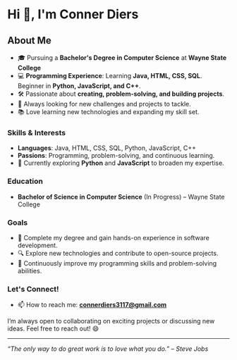 # Hi 👋, I'm Conner Diers  
## About Me  

- 🎓 Pursuing a **Bachelor's Degree in Computer Science** at **Wayne State College**  
- 💻 **Programming Experience**: Learning **Java, HTML, CSS, SQL**. Beginner in **Python, JavaScript, and C++**.  
- 🛠️ Passionate about **creating, problem-solving, and building projects**.  
- 🚀 Always looking for new challenges and projects to tackle.  
- 📚 Love learning new technologies and expanding my skill set.  

### Skills & Interests  
- **Languages**: Java, HTML, CSS, SQL, Python, JavaScript, C++  
- **Passions**: Programming, problem-solving, and continuous learning.  
- 🌱 Currently exploring **Python** and **JavaScript** to broaden my expertise.  

### Education  
- **Bachelor of Science in Computer Science** (In Progress) – Wayne State College  

### Goals  
- 🎯 Complete my degree and gain hands-on experience in software development.  
- 🔍 Explore new technologies and contribute to open-source projects.  
- 🧠 Continuously improve my programming skills and problem-solving abilities.  

### Let's Connect!  
- 📫 How to reach me: **connerdiers3117@gmail.com**


I’m always open to collaborating on exciting projects or discussing new ideas. Feel free to reach out! 😄  

---  
*“The only way to do great work is to love what you do.” – Steve Jobs*
